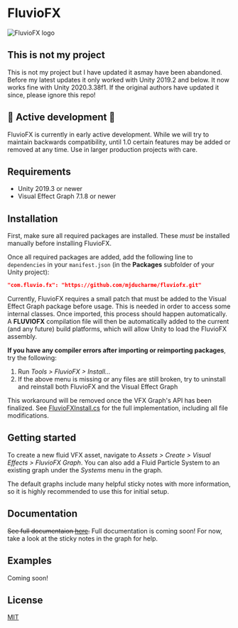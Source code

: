 # FluvioFX

![FluvioFX logo](./Documentation~/images/logo.png)

## This is not my project

This is not my project but I have updated it asmay have been abandoned. Before my latest updates it only worked with Unity 2019.2 and below. It now works fine with Unity 2020.3.38f1. If the original authors have updated it since, please ignore this repo!

## 🚧 Active development 🚧

FluvioFX is currently in early active development. While we will try to maintain backwards compatibility, until 1.0 certain features may be added or removed at any time. Use in larger production projects with care.

## Requirements

- Unity 2019.3 or newer
- Visual Effect Graph 7.1.8 or newer

## Installation

First, make sure all required packages are installed. These *must* be installed manually before installing FluvioFX.

Once all required packages are added, add the following line to `dependencies` in your `manifest.json` (in the **Packages** subfolder of your Unity project):

```json
"com.fluvio.fx": "https://github.com/mjducharme/fluviofx.git"
```

Currently, FluvioFX requires a small patch that must be added to the Visual Effect Graph package before usage. This is needed in order to access some internal classes. Once imported, this process should happen automatically. A **FLUVIOFX** compilation file will then be automatically added to the current (and any future) build platforms, which will allow Unity to load the FluvioFX assembly.

**If you have any compiler errors after importing or reimporting packages**, try the following:

1. Run _Tools > FluvioFX > Install..._
2. If the above menu is missing or any files are still broken, try to uninstall and reinstall both FluvioFX and the Visual Effect Graph

This workaround will be removed once the VFX Graph's API has been finalized. See [FluvioFXInstall.cs](./Install/FluvioFXInstall.cs) for the full implementation, including all file modifications.

## Getting started

To create a new fluid VFX asset, navigate to _Assets > Create > Visual Effects > FluvioFX Graph_. You can also add a Fluid Particle System to an existing graph under the _Systems_ menu in the graph.

The default graphs include many helpful sticky notes with more information, so it is highly recommended to use this for initial setup.

## Documentation

~~See full documentaion [here](./Documentation~/index.md).~~ Full documentation is coming soon! For now, take a look at the sticky notes in the graph for help.

## Examples

Coming soon!

## License

[MIT](./LICENSE.md)
